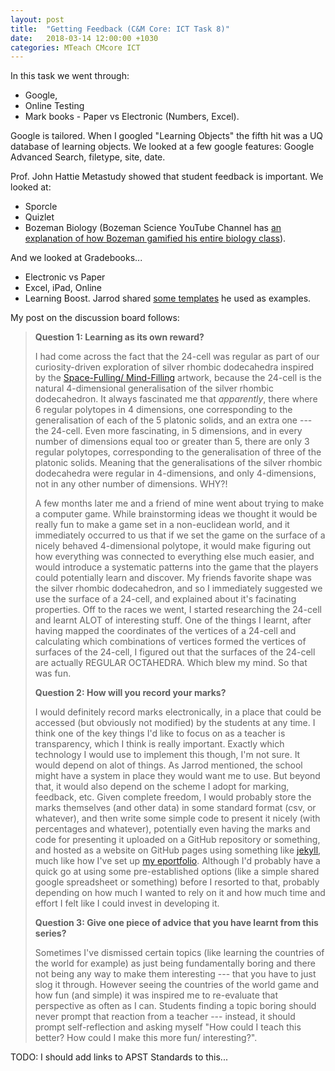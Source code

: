 ```yaml
---
layout: post
title:  "Getting Feedback (C&M Core: ICT Task 8)"
date:   2018-03-14 12:00:00 +1030
categories: MTeach CMcore ICT
---
```


In this task we went through:
- Google, 
- Online Testing
- Mark books - Paper vs Electronic (Numbers, Excel).

Google is tailored. When I googled "Learning Objects" the fifth hit was a UQ database of learning objects. We looked at a few google features: Google Advanced Search, filetype, site, date.

Prof. John  Hattie Metastudy showed that student feedback is important. We looked at:
- Sporcle
- Quizlet
- Bozeman Biology (Bozeman Science YouTube Channel has [an explanation of how Bozeman gamified his entire biology class](https://www.youtube.com/watch?v=XGE6osTXym8&list=FL-LNpcIvOagj3ja3kcFCAjA&index=23&feature=plpp_video)).


And we looked at Gradebooks...
- Electronic vs Paper
- Excel, iPad, Online
- Learning Boost.
Jarrod shared [some templates](https://drive.google.com/drive/folders/0B4OYWKL7NlY5MV9IWDJlVjFzOVE?usp=sharing) he used as examples.


My post on the discussion board follows:

<blockquote markdown="1">

**Question 1: Learning as its own reward?**

I had come across the fact that the 24-cell was regular as part of our curiosity-driven exploration of silver rhombic dodecahedra inspired by 
the [Space-Fulling/ Mind-Filling](https://www.adelaide.edu.au/mathslearning/play/space-filling-mind-filling/) artwork, because the 24-cell is the natural 4-dimensional generalisation of the silver rhombic dodecahedron. It always fascinated me that *apparently*, there where 6 regular polytopes in 4 dimensions, one corresponding to the generalisation of each of the 5 platonic solids, and an extra one --- the 24-cell. Even more fascinating, in 5 dimensions, and in every number of dimensions equal too or greater than 5, there are only 3 regular polytopes, corresponding to the generalisation of three of the platonic solids. Meaning that the generalisations of the silver rhombic dodecahedra were regular in 4-dimensions, and only 4-dimensions, not in any other number of dimensions. WHY?!

A few months later me and a friend of mine went about trying to make a computer game. While brainstorming ideas we thought it would be really fun to make a game set in a non-euclidean world, and it immediately occurred to us that if we set the game on the surface of a nicely behaved 4-dimensional polytope, it would make figuring out how everything was connected to everything else much easier, and would introduce a systematic patterns into the game that the players could potentially learn and discover. My friends favorite shape was the silver rhombic dodecahedron, and so I immediately suggested we use the surface of a 24-cell, and explained about it's facinating properties. Off to the races we went, I started researching the 24-cell and learnt ALOT of interesting stuff. One of the things I learnt, after having mapped the coordinates of the vertices of a 24-cell and calculating which combinations of vertices formed the vertices of surfaces of the 24-cell, I figured out that the surfaces of the 24-cell are actually REGULAR OCTAHEDRA. Which blew my mind. So that was fun.



**Question 2: How will you record your marks?**

I would definitely record marks electronically, in a place that could be accessed (but obviously not modified) by the students at any time. I think one of the key things I'd like to focus on as a teacher is transparency, which I think is really important. Exactly which technology I would use to implement this though, I'm not sure. It would depend on alot of things. As Jarrod mentioned, the school might have a system in place they would want me to use. But beyond that, it would also depend on the scheme I adopt for marking, feedback, etc. Given complete freedom, I would probably store the marks themselves (and other data) in some standard format (csv, or whatever), and then write some simple code to present it nicely (with percentages and whatever), potentially even having the marks and code for presenting it uploaded on a GitHub repository or something, and hosted as a website on GitHub pages using something like [jekyll](https://jekyllrb.com/), much like how I've set up [my eportfolio](https://armadilloa16.github.io/eportfolio/). Although I'd probably have a quick go at using some pre-established options (like a simple shared google spreadsheet or something) before I resorted to that, probably depending on how much I wanted to rely on it and how much time and effort I felt like I could invest in developing it. 



**Question 3: Give one piece of advice that you have learnt from this series?**

Sometimes I've dismissed certain topics (like learning the countries of the world for example) as just being fundamentally boring and there not being any way to make them interesting --- that you have to just slog it through. However seeing the countries of the world game and how fun (and simple) it was inspired me to re-evaluate that perspective as often as I can. Students finding a topic boring should never prompt that reaction from a teacher --- instead, it should prompt self-reflection and asking myself "How could I teach this better? How could I make this more fun/ interesting?". 

</blockquote>

TODO: I should add links to APST Standards to this...

